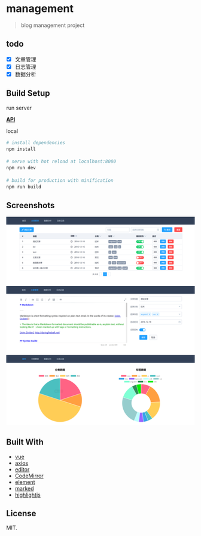 # management

> blog management project

## todo

- [x] 文章管理
- [x] 日志管理
- [x] 数据分析

## Build Setup

run server

**[API](https://github.com/Cacivy/koa-typescript)**

local

``` bash
# install dependencies
npm install

# serve with hot reload at localhost:8080
npm run dev

# build for production with minification
npm run build
```

## Screenshots

![文章管理](./src/assets/screenshots/postmanage.png)
![文章编辑](./src/assets/screenshots/editpost.png)
![数据分析](./src/assets/screenshots/data.png)

## Built With

- [vue](http://cn.vuejs.org/)
- [axios](https://github.com/mzabriskie/axios)
- [editor](https://github.com/lepture/editor)
- [CodeMirror](http://codemirror.net/)
- [element](http://element.eleme.io/)
- [marked](https://github.com/chjj/marked)
- [highlightjs](https://highlightjs.org/)

## License

MIT. 